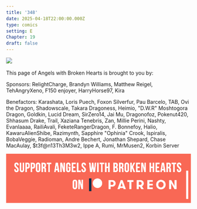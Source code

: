 ```yaml
---
title: '348'
date: 2025-04-18T22:00:00.000Z
type: comics
setting: E
Chapter: 19
draft: false
---
```


![](</uploads/H 13.png>)

This page of Angels with Broken Hearts is brought to you by:

Sponsors: RelightCharge, Brandyn Williams, Matthew Reigel, TehAngryXeno, F150 enjoyer, HarryHorse97, Kira

Benefactors: Karashata, Loris Puech, Foxon Silverfur, Pau Barcelo, TAB, Ovi the Dragon, Shadowscale, Takara Dragoness, Heimio, "D.W\.R" Moshtogora Dragon, Goldkin, Lucid Dream, SirZero14, Jai Mu, Dragonofoz, Pokenut420, Shhasum Drake, Trail, Xaziana Tenebris, Zan, Millie Perini, Nashty, Evanlaaaa, RailiAvali, FeketeRangerDragon, F. Bonnefoy, Halio, KawaruAlienShibe, Razimynth, Sapphire "Ophinia" Crook, Ispiralis, BobaVeggie, Radioman, Andre Bechert, Jonathan Shepard, Chase MacAulay, $t3f\@n13Th3M3w2, Ippe A, Rumi, MrMusen2, Korbin Server

[![](/uploads/patreon-banner-4.jpg)](http://patreon.com/mbsaunders)
